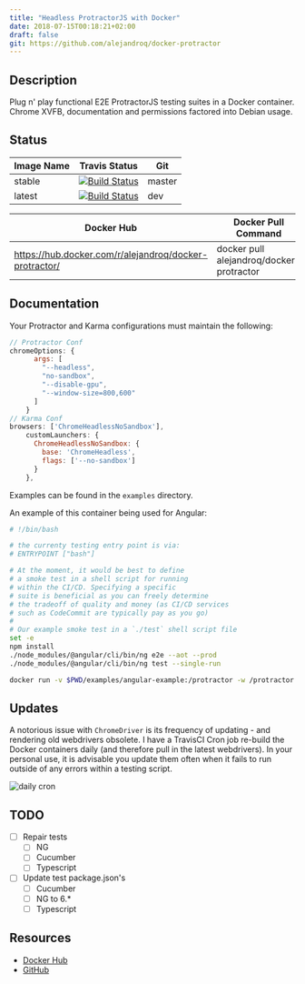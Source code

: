 ```yaml
---
title: "Headless ProtractorJS with Docker"
date: 2018-07-15T00:18:21+02:00
draft: false
git: https://github.com/alejandroq/docker-protractor
---
```


## Description

Plug n' play functional E2E ProtractorJS testing suites in a Docker container. Chrome XVFB, documentation and permissions factored into Debian usage. 

## Status

| Image Name | Travis Status                                                                                                                               | Git    |
| ---------- | ------------------------------------------------------------------------------------------------------------------------------------------- | ------ |
| stable     | [![Build Status](https://travis-ci.org/alejandroq/docker-protractor.svg?branch=master)](https://travis-ci.org/alejandroq/docker-protractor) | master |
| latest     | [![Build Status](https://travis-ci.org/alejandroq/docker-protractor.svg?branch=dev)](https://travis-ci.org/alejandroq/docker-protractor)    | dev    |

| Docker Hub                                             | Docker Pull Command                      |
| ------------------------------------------------------ | ---------------------------------------- |
| https://hub.docker.com/r/alejandroq/docker-protractor/ | docker pull alejandroq/docker-protractor |

## Documentation

Your Protractor and Karma configurations must maintain the following:

```js
// Protractor Conf
chromeOptions: {
      args: [
        "--headless",
        "no-sandbox",
        "--disable-gpu",
        "--window-size=800,600"
      ]
    }
// Karma Conf
browsers: ['ChromeHeadlessNoSandbox'],
    customLaunchers: {
      ChromeHeadlessNoSandbox: {
        base: 'ChromeHeadless',
        flags: ['--no-sandbox']
      }
    },
```

Examples can be found in the `examples` directory.

An example of this container being used for Angular:

```sh
# !/bin/bash

# the currenty testing entry point is via:
# ENTRYPOINT ["bash"]

# At the moment, it would be best to define
# a smoke test in a shell script for running
# within the CI/CD. Specifying a specific 
# suite is beneficial as you can freely determine 
# the tradeoff of quality and money (as CI/CD services
# such as CodeCommit are typically pay as you go)
#
# Our example smoke test in a `./test` shell script file
set -e
npm install
./node_modules/@angular/cli/bin/ng e2e --aot --prod
./node_modules/@angular/cli/bin/ng test --single-run
```

```sh
docker run -v $PWD/examples/angular-example:/protractor -w /protractor  "$AUTHOR/$CONTAINER" ./test
```

## Updates

A notorious issue with `ChromeDriver` is its frequency of updating - and rendering old webdrivers obsolete. I have a TravisCI Cron job re-build the Docker containers daily (and therefore pull in the latest webdrivers). In your personal use, it is advisable you update them often when it fails to run outside of any errors within a testing script.

![daily cron](../../../../images/headless-protractor-cicd/daily-updates.png)

## TODO

- [ ] Repair tests
  - [ ] NG
  - [ ] Cucumber
  - [ ] Typescript
- [ ] Update test package.json's
  - [ ] Cucumber
  - [ ] NG to 6.*
  - [ ] Typescript

## Resources

- [Docker Hub](https://hub.docker.com/r/alejandroq/docker-protractor/)
- [GitHub](https://github.com/alejandroq/docker-protractor)